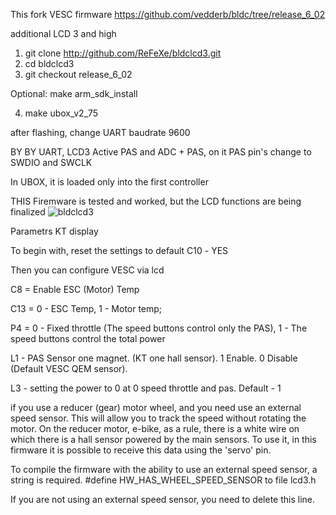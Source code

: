 This fork VESC firmware
https://github.com/vedderb/bldc/tree/release_6_02

additional LCD 3 and high


1. git clone http://github.com/ReFeXe/bldclcd3.git
2. cd bldclcd3
3. git checkout release_6_02

Optional: make arm_sdk_install

4. make ubox_v2_75 



after flashing, change UART baudrate 9600


BY BY UART, LCD3 Active PAS and ADC + PAS, on it PAS pin's change to SWDIO and SWCLK

In UBOX, it is loaded only into the first controller

THIS Firemware is tested and worked, but the LCD functions are being finalized
![bldclcd3](https://user-images.githubusercontent.com/129334095/229014217-7b9d9bf6-c86d-4702-b157-ef4f8fd96065.jpg)









Parametrs KT display 

To begin with, reset the settings to default
С10 - YES

Then you can configure VESC via lcd

C8 = Enable ESC (Motor) Temp

C13 = 0 - ESC Temp, 1 - Motor temp;


P4 = 0 - Fixed throttle (The speed buttons control only the PAS),  1 - The speed buttons control the total power

L1 - PAS Sensor one magnet. (KT one hall sensor). 1 Enable. 0 Disable (Default VESC QEM sensor).

L3 - setting the power to 0 at 0 speed throttle and pas. Default - 1


if you use a reducer (gear) motor wheel, and you need use an external speed sensor. 
This will allow you to track the speed without rotating the motor.
On the reducer motor, e-bike, as a rule, there is a white wire on which there is a hall sensor powered by the main sensors.
To use it, in this firmware it is possible to receive this data using the 'servo' pin.

To compile the firmware with the ability to use an external speed sensor, a string is required.
#define HW_HAS_WHEEL_SPEED_SENSOR
to file lcd3.h

If you are not using an external speed sensor, you need to delete this line.

